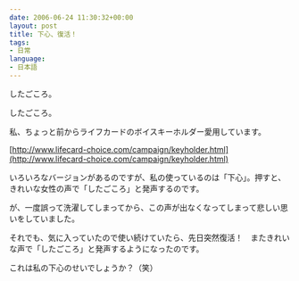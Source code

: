 ```yaml
---
date: 2006-06-24 11:30:32+00:00
layout: post
title: 下心、復活！
tags:
- 日常
language:
- 日本語
---
```


したごころ。

したごころ。

私、ちょっと前からライフカードのボイスキーホルダー愛用しています。

[http://www.lifecard-choice.com/campaign/keyholder.html](http://www.lifecard-choice.com/campaign/keyholder.html)

いろいろなバージョンがあるのですが、私の使っているのは「下心」。押すと、きれいな女性の声で「したごころ」と発声するのです。

が、一度誤って洗濯してしまってから、この声が出なくなってしまって悲しい思いをしていました。

それでも、気に入っていたので使い続けていたら、先日突然復活！　またきれいな声で「したごころ」と発声するようになったのです。

これは私の下心のせいでしょうか？（笑）
